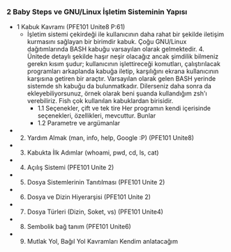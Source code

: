 ### 2 Baby Steps ve GNU/Linux İşletim Sisteminin Yapısı
* 1 Kabuk Kavramı                                                             (PFE101 Unite8 P:61)
    - İşletim sistemi çekirdeği ile kullanıcının daha rahat bir şekilde iletişim kurmasını sağlayan bir birimdir kabuk. Çoğu GNU/Linux dağıtımlarında BASH kabuğu varsayılan olarak gelmektedir. 4. Ünitede detaylı şekilde haşır neşir olacağız ancak şimdilik bilmeniz gerekn kısım şudur; kullanıcının işlettireceği komutları, çalıştırılacak programları arkaplanda kabuğa iletip, karşılığını ekrana kullanıcının karşısına getiren bir araçtır. Varsayılan olarak gelen BASH yerinde sistemde sh kabuğu da bulunmatkadır. Dilerseniz daha sonra da ekleyebiliyorsunuz, örnek olarak beni şuanda kullandığım zsh'ı verebiliriz. Fish çok kullanılan kabuklardan birisidir. 
        - 1.1 Seçenekler, çift ve tek tire
            Her programın kendi içerisinde seçenekleri, özellikleri, mevcuttur. Bunlar
        - 1.2 Parametre ve argümanlar
* 2. Yardım Almak (man, info, help, Google :P)                                 (PFE101 Unite8)
* 3. Kabukta İlk Adımlar (whoami, pwd, cd, ls, cat)
* 4. Açılış Sistemi                                                            (PFE101 Unite 2)
* 5. Dosya Sistemlerinin Tanıtılması                                           (PFE101 Unite 2)
* 6. Dosya ve Dizin Hiyerarşisi                                                (PFE101 Unite 2)
* 7. Dosya Türleri (Dizin, Soket, vs)                                          (PFE101 Unite4)
* 8. Sembolik bağ tanım                                                           (PFE101 Unite6) 
* 9. Mutlak Yol, Bağıl Yol Kavramları                                          Kendim anlatacağım